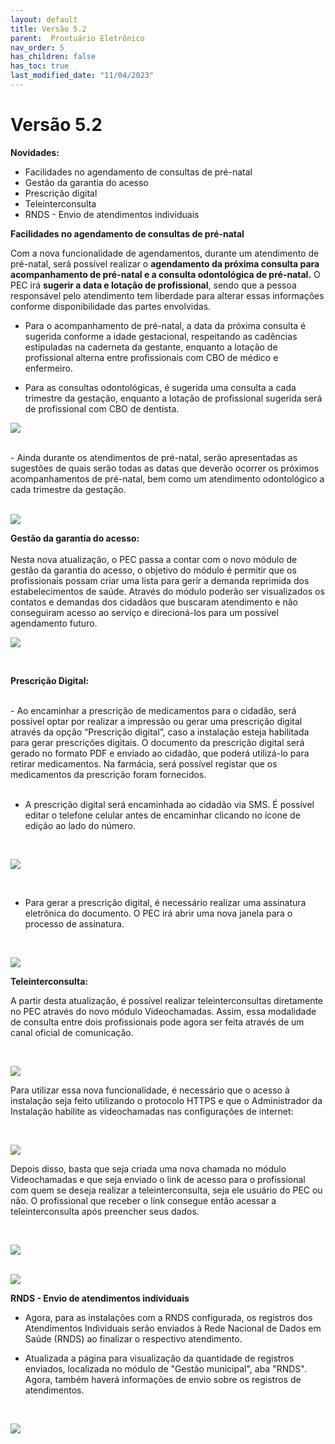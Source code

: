 ```yaml
---
layout: default
title: Versão 5.2
parent:  Prontuário Eletrônico
nav_order: 5
has_children: false
has_toc: true
last_modified_date: "11/04/2023"
---
```


<link rel="stylesheet" type="text/css" href="../estilos.css">

<h1>Versão 5.2</h1>

<b>Novidades:</b>

- Facilidades no agendamento de consultas de pré-natal
- Gestão da garantia do acesso
- Prescrição digital
- Teleinterconsulta
- RNDS - Envio de atendimentos individuais

<b>Facilidades no agendamento de consultas de pré-natal</b>

<p>Com a nova funcionalidade de agendamentos, durante um atendimento de pré-natal, será possível realizar o <b>agendamento da próxima consulta para acompanhamento de pré-natal e a consulta odontológica de pré-natal.</b> O PEC irá <b>sugerir a data e lotação de profissional</b>, sendo que a pessoa responsável pelo atendimento tem liberdade para alterar essas informações conforme disponibilidade das partes envolvidas.</p>

  - Para o acompanhamento de pré-natal, a data da próxima consulta é sugerida conforme a idade gestacional, respeitando as cadências estipuladas na caderneta da gestante, enquanto a lotação de profissional alterna entre profissionais com CBO de médico e enfermeiro.
  
  - Para as consultas odontológicas, é sugerida uma consulta a cada trimestre da gestação, enquanto a lotação de profissional sugerida será de profissional com CBO de dentista.
    
![](./media/011.gif)

<br>
- Ainda durante os atendimentos de pré-natal, serão apresentadas as sugestões de quais serão todas as datas que deverão ocorrer os próximos acompanhamentos de pré-natal, bem como um atendimento odontológico a cada trimestre da gestação.
<br>
<br>

![](./media/012.png)

<b>Gestão da garantia do acesso:</b>
<br>
<br>
Nesta nova atualização, o PEC passa a contar com o novo módulo de gestão da garantia do acesso, o objetivo do módulo é permitir que os profissionais possam criar uma lista para gerir a demanda reprimida dos estabelecimentos de saúde. Através do módulo poderão ser visualizados os contatos e demandas dos cidadãos que buscaram atendimento e não conseguiram acesso ao serviço e direcioná-los para um possível agendamento futuro.
<br>

![](./media/013.gif)

<br>

<b>Prescrição Digital:</b>

<br>
- Ao encaminhar a prescrição de medicamentos para o cidadão, será possível optar por realizar a impressão ou gerar uma prescrição digital através da opção “Prescrição digital”, caso a instalação esteja habilitada para gerar prescrições digitais. O documento da prescrição digital será gerado no formato PDF e enviado ao cidadão, que poderá utilizá-lo para retirar medicamentos. Na farmácia, será possível registar que os medicamentos da prescrição foram fornecidos.
<br>
<br>

- A prescrição digital será encaminhada ao cidadão via SMS. É possível editar o telefone celular antes de encaminhar clicando no ícone de edição ao lado do número.
<br>    

![](./media/014.gif)

<br>

- Para gerar a prescrição digital, é necessário realizar uma assinatura eletrônica do documento. O PEC irá abrir uma nova janela para o processo de assinatura.  

<br>

![](./media/015.gif)

<b>Teleinterconsulta:</b>
<br>
<p>A partir desta atualização, é possível realizar teleinterconsultas diretamente no PEC através do novo módulo Videochamadas. Assim, essa modalidade de consulta entre dois profissionais pode agora ser feita através de um canal oficial de comunicação.</p>
<br>

![](./media/016.png)

<p>Para utilizar essa nova funcionalidade, é necessário que o acesso à instalação seja feito utilizando o protocolo HTTPS e que o Administrador da Instalação habilite as videochamadas nas configurações de internet:</p>
<br>

![](./media/017.gif)
<br>
<p>Depois disso, basta que seja criada uma nova chamada no módulo Videochamadas e que seja enviado o link de acesso para o profissional com quem se deseja realizar a teleinterconsulta, seja ele usuário do PEC ou não. O profissional que receber o link consegue então acessar a teleinterconsulta após preencher seus dados.</p>
<br>

![](./media/018.1.png)
<br>
<br>

![](./media/018.2.png)
<br>

<b>RNDS - Envio de atendimentos individuais</b>
<br>

- Agora, para as instalações com a RNDS configurada, os registros dos Atendimentos Individuais serão enviados à Rede Nacional de Dados em Saúde (RNDS) ao finalizar o respectivo atendimento.

- Atualizada a página para visualização da quantidade de registros enviados, localizada no módulo de "Gestão municipal", aba "RNDS". Agora, também haverá informações de envio sobre os registros de atendimentos.
<br>

![](./media/019.png)